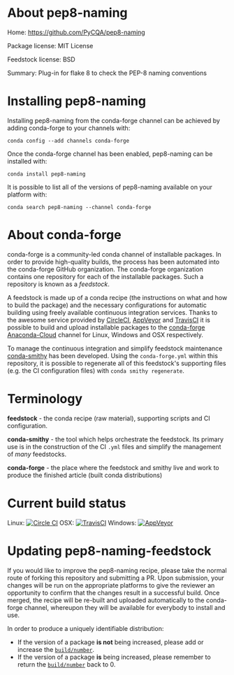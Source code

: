 About pep8-naming
=================

Home: https://github.com/PyCQA/pep8-naming

Package license: MIT License

Feedstock license: BSD

Summary: Plug-in for flake 8 to check the PEP-8 naming conventions



Installing pep8-naming
======================

Installing pep8-naming from the conda-forge channel can be achieved by adding conda-forge to your channels with:

```
conda config --add channels conda-forge
```

Once the conda-forge channel has been enabled, pep8-naming can be installed with:

```
conda install pep8-naming
```

It is possible to list all of the versions of pep8-naming available on your platform with:

```
conda search pep8-naming --channel conda-forge
```


About conda-forge
=================

conda-forge is a community-led conda channel of installable packages.
In order to provide high-quality builds, the process has been automated into the
conda-forge GitHub organization. The conda-forge organization contains one repository 
for each of the installable packages. Such a repository is known as a *feedstock*.

A feedstock is made up of a conda recipe (the instructions on what and how to build
the package) and the necessary configurations for automatic building using freely
available continuous integration services. Thanks to the awesome service provided by
[CircleCI](https://circleci.com/), [AppVeyor](http://www.appveyor.com/)
and [TravisCI](https://travis-ci.org/) it is possible to build and upload installable
packages to the [conda-forge](https://anaconda.org/conda-forge)
[Anaconda-Cloud](http://docs.anaconda.org/) channel for Linux, Windows and OSX respectively.

To manage the continuous integration and simplify feedstock maintenance
[conda-smithy](http://github.com/conda-forge/conda-smithy) has been developed.
Using the ``conda-forge.yml`` within this repository, it is possible to regenerate all of
this feedstock's supporting files (e.g. the CI configuration files) with ``conda smithy regenerate``.


Terminology
===========

**feedstock** - the conda recipe (raw material), supporting scripts and CI configuration.

**conda-smithy** - the tool which helps orchestrate the feedstock.
                   Its primary use is in the construction of the CI ``.yml`` files
                   and simplify the management of *many* feedstocks.

**conda-forge** - the place where the feedstock and smithy live and work to
                  produce the finished article (built conda distributions)

Current build status
====================
Linux: [![Circle CI](https://circleci.com/gh/conda-forge/pep8-naming-feedstock.svg?style=svg)](https://circleci.com/gh/conda-forge/pep8-naming-feedstock)
OSX: [![TravisCI](https://travis-ci.org/conda-forge/pep8-naming-feedstock.svg?branch=master)](https://travis-ci.org/conda-forge/pep8-naming-feedstock) 
Windows: [![AppVeyor](https://ci.appveyor.com/api/projects/status/github/conda-forge/pep8-naming-feedstock?svg=True)](https://ci.appveyor.com/project/conda-forge/pep8-naming-feedstock/branch/master)


Updating pep8-naming-feedstock
==============================

If you would like to improve the pep8-naming recipe, please take the normal
route of forking this repository and submitting a PR. Upon submission, your changes will
be run on the appropriate platforms to give the reviewer an opportunity to confirm that the
changes result in a successful build. Once merged, the recipe will be re-built and uploaded
automatically to the conda-forge channel, whereupon they will be available for everybody to
install and use.

In order to produce a uniquely identifiable distribution:
 * If the version of a package **is not** being increased, please add or increase
   the [``build/number``](http://conda.pydata.org/docs/building/meta-yaml.html#build-number-and-string). 
 * If the version of a package **is** being increased, please remember to return
   the [``build/number``](http://conda.pydata.org/docs/building/meta-yaml.html#build-number-and-string)
   back to 0.
